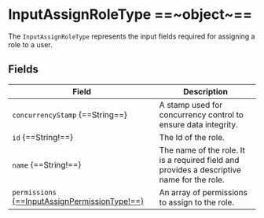 # InputAssignRoleType ==~object~==

The `InputAssignRoleType` represents the input fields required for assigning a role to a user.

## Fields

| Field                             | Description                                                                                  |
|-----------------------------------|----------------------------------------------------------------------------------------------|
| `concurrencyStamp` {==String==}   | A stamp used for concurrency control to ensure data integrity.                               |
| `id` {==String!==}                | The Id of the role.                                                                          |
| `name` {==String!==}              | The name of the role. It is a required field and provides a descriptive name for the role.   |
| `permissions` [{==InputAssignPermissionType!==}](InputAssignPermissionType.md) | An array of permissions to assign to the role.  |

